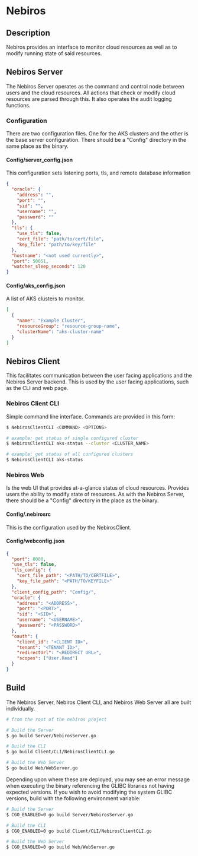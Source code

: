 # Nebiros

## Description
Nebiros provides an interface to monitor cloud resources as well as to modify running state of said resources.

## Nebiros Server
The Nebiros Server operates as the command and control node between users and the cloud resources. All actions
that check or modify cloud resources are parsed through this. It also operates the audit logging functions.

### Configuration
There are two configuration files. One for the AKS clusters and the other is the base server configuration. There
should be a "Config" directory in the same place as the binary.

#### Config/server_config.json
This configuration sets listening ports, tls, and remote database information

```json
{
  "oracle": {
    "address": "",
    "port": "",
    "sid": "",
    "username": "",
    "password": ""
  },
  "tls": {
    "use_tls": false,
    "cert_file": "path/to/cert/file",
    "key_file": "path/to/key/file"
  },
  "hostname": "<not used currently>",
  "port": 50051,
  "watcher_sleep_seconds": 120
}
```

#### Config/aks_config.json
A list of AKS clusters to monitor.

```json
[
  {
    "name": "Example Cluster",
    "resourceGroup": "resource-group-name",
    "clusterName": "aks-cluster-name"
  }
]
```

## Nebiros Client
This facilitates communication between the user facing applications and the Nebiros Server backend. This is used
by the user facing applications, such as the CLI and web page.

### Nebiros Client CLI
Simple command line interface. Commands are provided in this form:
```bash
$ NebirosClientCLI <COMMAND> <OPTIONS>

# example: get status of single configured cluster
$ NebirosClientCLI aks-status --cluster <CLUSTER_NAME>

# example: get status of all configured clusters
$ NebirosClientCLI aks-status
```

### Nebiros Web
Is the web UI that provides at-a-glance status of cloud resources. Provides users the ability to modify state of
resources. As with the Nebiros Server, there should be a "Config" directory in the place as the binary.

#### Config/.nebirosrc
This is the configuration used by the NebirosClient.

#### Config/webconfig.json
```json
{
  "port": 8080,
  "use_tls": false,
  "tls_config": {
    "cert_file_path": "<PATH/TO/CERTFILE>",
    "key_file_path": "<PATH/TO/KEYFILE>"
  },
  "client_config_path": "Config/",
  "oracle": {
    "address": "<ADDRESS>",
    "port": "<PORT>",
    "sid": "<SID>",
    "username": "<USERNAME>",
    "password": "<PASSWORD>"
  },
  "oauth": {
    "client_id": "<CLIENT ID>",
    "tenant": "<TENANT ID>",
    "redirectUrl": "<REDIRECT URL>",
    "scopes": ["User.Read"]
  }
}
```

## Build
The Nebiros Server, Nebiros Client CLI, and Nebiros Web Server all are built individually.

```bash
# from the root of the nebiros project

# Build the Server
$ go build Server/NebirosServer.go

# Build the CLI
$ go build Client/CLI/NebirosClientCLI.go

# Build the Web Server
$ go build Web/WebServer.go
```

Depending upon where these are deployed, you may see an error message when executing the binary referencing the GLIBC
libraries not having expected versions. If you wish to avoid modifying the system GLIBC versions, build with the following
environment variable:

```bash
# Build the Server
$ CGO_ENABLED=0 go build Server/NebirosServer.go

# Build the CLI
$ CGO_ENABLED=0 go build Client/CLI/NebirosClientCLI.go

# Build the Web Server
$ CGO_ENABLED=0 go build Web/WebServer.go
```
